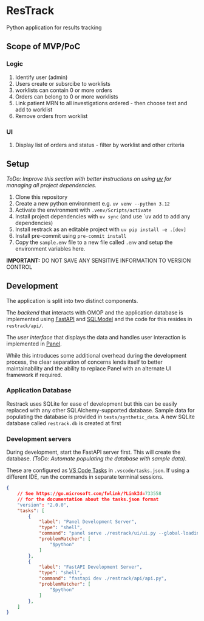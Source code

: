 # ResTrack

Python application for results tracking

## Scope of MVP/PoC

### Logic

1. Identify user (admin)
2. Users create or subsrcibe to worklists
3. worklists can contain 0 or more orders
4. Orders can belong to 0 or more worklists
5. Link patient MRN to all investigations ordered - then choose test and add to worklist
6. Remove orders from worklist

### UI

1. Display list of orders and status - filter by worklist and other criteria

## Setup

_ToDo: Improve this section with better instructions on using [uv](https://docs.astral.sh/uv/) for managing all project dependencies._

1. Clone this repository
2. Create a new python environment e.g. `uv venv --python 3.12`
3. Activate the environment with `.venv/Scripts/activate`
4. Install project dependencies with `uv sync` (and use `uv add <package> to add any dependencies)
5. Install restrack as an editable project with `uv pip install -e .[dev]`
6. Install pre-commit using `pre-commit install`
7. Copy the `sample.env` file to a new file called `.env` and setup the environment variables here.


__IMPORTANT:__ DO NOT SAVE ANY SENSITIVE INFORMATION TO VERSION CONTROL

## Development

The application is split into two distinct components.

The _backend_ that interacts with OMOP and the application database is implemented using [FastAPI](https://fastapi.tiangolo.com/) and [SQLModel](https://sqlmodel.tiangolo.com/) and the code for this resides in `restrack/api/`.

The _user interface_ that displays the data and handles user interaction is implemented in [Panel](https://panel.holoviz.org/).

While this introduces some additional overhead during the development process, the clear separation of concerns lends itself to better maintainability and the ability to replace Panel with an alternate UI framework if required.

### Application Database

Restrack uses SQLite for ease of development but this can be easily replaced with any other SQLAlchemy-supported database. Sample data for populating the database is provided in `tests/synthetic_data`. A new SQLite database called `restrack.db` is created at first

### Development servers

During development, start the FastAPI server first. This will create the database. _(ToDo: Automate populating the database with sample data)_.

These are configured as [VS Code Tasks](https://code.visualstudio.com/docs/editor/tasks) in `.vscode/tasks.json`. If using a different IDE, run the commands in separate terminal sessions.

```json
{
    // See https://go.microsoft.com/fwlink/?LinkId=733558
    // for the documentation about the tasks.json format
    "version": "2.0.0",
    "tasks": [
        {
            "label": "Panel Development Server",
            "type": "shell",
            "command": "panel serve ./restrack/ui/ui.py --global-loading-spinner --basic-auth ./data/users.json --cookie-secret restrack_secret --dev ",
            "problemMatcher": [
                "$python"
            ]
        },
        {
            "label": "FastAPI Development Server",
            "type": "shell",
            "command": "fastapi dev ./restrack/api/api.py",
            "problemMatcher": [
                "$python"
            ]
        },
    ]
}
```
